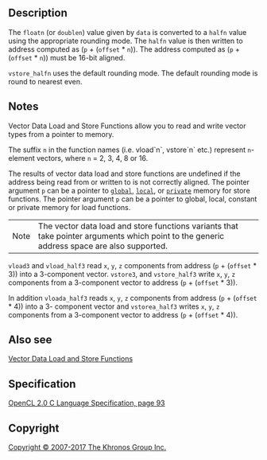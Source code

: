 
## Description

The `floatn` (or `doublen`) value given by `data` is converted to a
`halfn` value using the appropriate rounding mode. The `halfn` value is
then written to address computed as (`p` + (`offset` \* `n`)). The
address computed as (`p` + (`offset` \* `n`)) must be 16-bit aligned.

`vstore_halfn` uses the default rounding mode. The default rounding mode
is round to nearest even.

## Notes

Vector Data Load and Store Functions allow you to read and write vector
types from a pointer to memory.

The suffix `n` in the function names (i.e. vload\`n\`, vstore\`n\` etc.)
represent `n`-element vectors, where `n` = 2, 3, 4, 8 or 16.

The results of vector data load and store functions are undefined if the
address being read from or written to is not correctly aligned. The
pointer argument `p` can be a pointer to [`global`](global.html),
[`local`](local.html), or [`private`](private.html) memory for store
functions. The pointer argument `p` can be a pointer to global, local,
constant or private memory for load functions.

|   |   |
---|---|
|  Note                              |  The vector data load and store      functions variants that take        pointer arguments which point to    the generic address space are       also supported.                   |

`vload3` and `vload_half3` read `x`, `y`, `z` components from address
(`p` + (`offset` \* 3)) into a 3-component vector. `vstore3`, and
`vstore_half3` write `x`, `y`, `z` components from a 3-component vector
to address (`p` + (`offset` \* 3)).

In addition `vloada_half3` reads `x`, `y`, `z` components from address
(`p` + (`offset` \* 4)) into a 3- component vector and `vstorea_half3`
writes `x`, `y`, `z` components from a 3-component vector to address
(`p` + (`offset` \* 4)).

## Also see

[Vector Data Load and Store
Functions](vectorDataLoadandStoreFunctions.html)

## Specification

[OpenCL 2.0 C Language Specification, page
93](https://www.khronos.org/registry/cl/specs/opencl-2.0-openclc.pdf#page=93)

## Copyright

[Copyright © 2007-2017 The Khronos Group Inc.](copyright.html)
